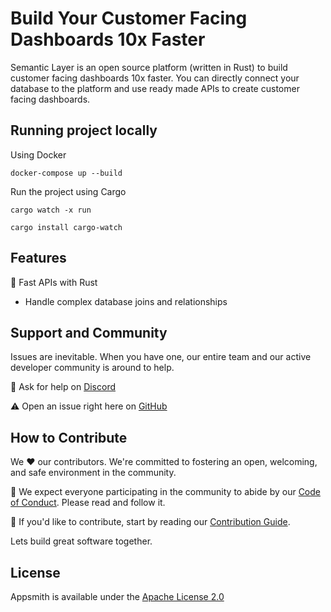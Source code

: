 # Build Your Customer Facing Dashboards 10x Faster

Semantic Layer is an open source platform (written in Rust) to build customer facing dashboards 10x faster. You can directly connect your database to the platform and use ready made APIs to create customer facing dashboards.

## Running project locally

Using Docker
```
docker-compose up --build
```

Run the project using Cargo

```
cargo watch -x run
```

```
cargo install cargo-watch
```

## Features

🚀 Fast APIs with Rust
* Handle complex database joins and relationships


## Support and Community

Issues are inevitable. When you have one, our entire team and our active developer community is around to help.

💬 Ask for help on [Discord](https://discord.gg/NA9nkZaQnv)

⚠️ Open an issue right here on [GitHub](https://github.com/arihantparsoya/dashboard-semantic-layer/issues/new/choose)

## How to Contribute

We ❤️ our contributors. We're committed to fostering an open, welcoming, and safe environment in the community.

📕 We expect everyone participating in the community to abide by our [Code of Conduct](https://github.com/arihantparsoya/dashboard-semantic-layer/wiki/Code-of-Conduct). Please read and follow it. 

🤝 If you'd like to contribute, start by reading our [Contribution Guide](https://github.com/arihantparsoya/dashboard-semantic-layer/wiki/Guide-to-Contribution).

Lets build great software together.

## License

Appsmith is available under the [Apache License 2.0](https://github.com/arihantparsoya/dashboard-semantic-layer/blob/prod/LICENSE)

